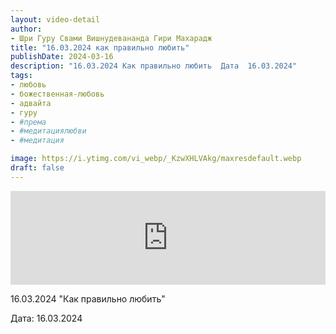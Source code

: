 ```yaml
---
layout: video-detail
author:
- Шри Гуру Свами Вишнудевананда Гири Махарадж
title: "16.03.2024 как правильно любить"
publishDate: 2024-03-16
description: "16.03.2024 Как правильно любить  Дата  16.03.2024"
tags: 
- любовь
- божественная-любовь
- адвайта
- гуру
- #према
- #медитациялюбви
- #медитация

image: https://i.ytimg.com/vi_webp/_KzwXHLVAkg/maxresdefault.webp
draft: false
---
```


<iframe width="100%" src="https://www.youtube.com/embed/_KzwXHLVAkg" frameborder="0" allowfullscreen=""></iframe> 

 16.03.2024 "Как правильно любить"

 Дата: 16.03.2024

  

 